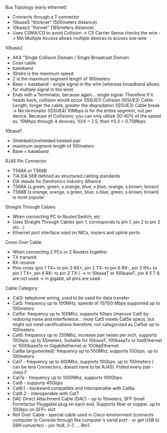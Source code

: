 Bus Topology (early ethernet)
- Connects through a T connector
- 10base5 "thicknet" (500meters distance)
- 10base2 "thinnet" (185meters distance)
- Uses CSMA/CD to avoid Collision
-> CS Carrier Sense checks the wire 
-> MA Multiple Access allows multiple devices to access one wire

10base2
- AKA "Single Collision Domain / Single Broadcast Domain
- Coax cable
- baseband
- 10mbs is the maximum speed
- 2 is the maximum segment length of 185meters
- Base = baseband - single signal in the wire (whereas broadband allows for multiple signal in the wire)
- Ends with a Terminator, because again... single signal. Therefore if it heads back, collision would occur
(ISSUE1) Collision
(ISSUE2) Cable Length, longer the cable, greater the degradation
(ISSUE3) Cable break -> No terminator
(ISSUE4) 10Mbps is for the entire segment, not per device. Because of Collisions, you can only utilize 30-40% of the speed
ex. 10Mbps through 4 devices, 10/4 = 2.5, then *0.3 = 0.75Mbps

10baseT
- Shielded/Unshielded twisted pair
- maximum segment length of 100meters
- Base = baseband

RJ45 Pin Connector
- T568A or T568B 
- TIA EIA 568 defined as structured cabling standards
- EIA stands for Electronics Industry Alliance
- T568A (s.green, green, s.orange, blue, s.blue, orange, s.brown, brown)
- T568B (s.orange, orange, s.green, blue, s.blue, green, s.brown, brown) is most popular 

Straight Through Cables
- When connecting PC to Router/Switch, etc
- Uses Straight Through Cables (pin 1, corresponds to pin 1, pin 2 to pin 2 etc...)
- Ethernet port interface used on NICs, routers and uplink ports

Cross Over Cable
- When connecting 2 PCs or 2 Routers together
- TX transmit
- RX receive
- Pins cross (pin 1 TX+ to pin 3 RX+, pin 2 TX- to pin 6 RX-, pin 3 RX+ to pin 1 TX+, pin 6 RX- to pin 2 TX-)
-> in 10baseT or 100baseT, pin 4 5 7 8 are not used
-> in gigabit, all pins are used

Cable Category
- Cat3: telephone wiring, used to be used for data transfer
- Cat5: frequency up to 100MHz, speeds of 10/100 Mbps supported up to 100meters
- Cat5e: frequency up to 100Mhz, supports 1Gbps (improve Cat5 by reducing noise and interference... most Cat5 meets Cat5e specs, but might not meet certifications therefore, not categorized as Cat5e) up to 100meters
- Cat6: frequency up to 250Mhz, increase pair twists per inch, supports 10Gbps. up to 55meters. Suitable for 10baseT, 100baseTx or fastEthernet or 1000baseTe or Gigabitethernet or 10GbpEthernet
- Cat6a (argumented): frequency up to 500Mhz, supports 10Gbps. up to 100meters.
- Cat7 - frequency up to 600Mhz, supports 10Gbps. up to 100meters ( can be tera Connectors, doesnt have to be RJ45). Foiled every pair - class F
- Cat7a - frequency up to 1000Mhz, supports 100Gbps.
- Cat8 - supports 40Gbps
- Cat8.1 - backward compatible and interoperable with Cat6a
- Cat8.2 - interoperable with Cat7
- DAC Direct Attachment Cable (DAC) - up to 15meters, SFP Small Formfactor Pluggable plug on each end. Supports fiber or copper. up to 10Gbps on SFP+ slot
- Roll Over Cable - special cable used in Cisco environment (connects computer to Console through the computer's serial port - or get USB to DB9 converter) - pin 1to8, 2-7, ... 8to1.